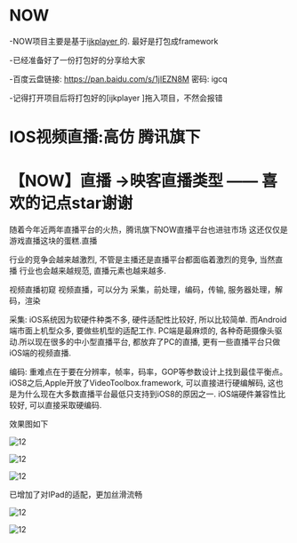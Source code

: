 # NOW
-NOW项目主要是基于[ijkplayer ](https://github.com/Bilibili/ijkplayer)的. 最好是打包成framework

-已经准备好了一份打包好的分享给大家

-百度云盘链接: https://pan.baidu.com/s/1jIEZN8M 密码: igcq

-记得打开项目后将打包好的[ijkplayer ]拖入项目，不然会报错


# IOS视频直播:高仿 腾讯旗下 
# 【NOW】直播  ->映客直播类型 —— 喜欢的记点star谢谢

随着今年近两年直播平台的火热，腾讯旗下NOW直播平台也进驻市场
这还仅仅是游戏直播这块的蛋糕.直播

行业的竞争会越来越激烈, 不管是主播还是直播平台都面临着激烈的竞争, 当然直播
行业也会越来越规范, 直播元素也越来越多.

视频直播初窥
视频直播，可以分为 采集，前处理，编码，传输, 服务器处理，解码，渲染

采集: 
iOS系统因为软硬件种类不多, 硬件适配性比较好, 所以比较简单. 而Android端市面上机型众多, 要做些机型的适配工作.
PC端是最麻烦的, 各种奇葩摄像头驱动.所以现在很多的中小型直播平台, 都放弃了PC的直播, 更有一些直播平台只做iOS端的视频直播.

编码: 
重难点在于要在分辨率，帧率，码率，GOP等参数设计上找到最佳平衡点。
iOS8之后,Apple开放了VideoToolbox.framework, 可以直接进行硬编解码, 
这也是为什么现在大多数直播平台最低只支持到iOS8的原因之一. 
iOS端硬件兼容性比较好, 可以直接采取硬编码.


效果图如下

![12](https://github.com/ChinaArJun/Tencent-NOW/blob/master/NowGif.gif)


![12](https://github.com/ChinaArJun/Tencent-NOW/blob/master/image1.png)


![12](https://github.com/ChinaArJun/Tencent-NOW/blob/master/image2.png)

已增加了对IPad的适配，更加丝滑流畅

![12](https://github.com/ChinaArJun/Tencent-NOW/blob/master/img_0257.png)

![12](https://github.com/ChinaArJun/Tencent-NOW/blob/master/img_0258.png)

